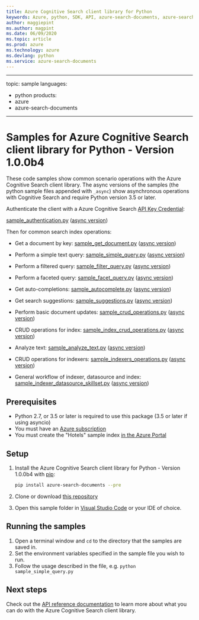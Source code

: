 ```yaml
---
title: Azure Cognitive Search client library for Python
keywords: Azure, python, SDK, API, azure-search-documents, azure-search-documents
author: maggiepint
ms.author: magpint
ms.date: 06/09/2020
ms.topic: article
ms.prod: azure
ms.technology: azure
ms.devlang: python
ms.service: azure-search-documents
---
```


---
topic: sample
languages:
  - python
products:
  - azure
  - azure-search-documents
---

# Samples for Azure Cognitive Search client library for Python - Version 1.0.0b4 


These code samples show common scenario operations with the Azure Cognitive
Search client library. The async versions of the samples (the python sample
files appended with `_async`) show asynchronous operations with Cognitive Search
and require Python version 3.5 or later.

Authenticate the client with a Azure Cognitive Search [API Key Credential](https://docs.microsoft.com/en-us/azure/search/search-security-api-keys):

[sample_authentication.py](https://github.com/Azure/azure-sdk-for-python/tree/93c10270978f1d8c9d3728609866a8408c437630/sdk/search/azure-search-documents/samples/sample_authentication.py) ([async version](https://github.com/Azure/azure-sdk-for-python/tree/93c10270978f1d8c9d3728609866a8408c437630/sdk/search/azure-search-documents/samples/async_samples/sample_authentication_async.py))

Then for common search index operations:

* Get a document by key: [sample_get_document.py](https://github.com/Azure/azure-sdk-for-python/tree/93c10270978f1d8c9d3728609866a8408c437630/sdk/search/azure-search-documents/samples/sample_get_document.py) ([async version](https://github.com/Azure/azure-sdk-for-python/tree/93c10270978f1d8c9d3728609866a8408c437630/sdk/search/azure-search-documents/samples/async_samples/sample_get_document_async.py))

* Perform a simple text query: [sample_simple_query.py](https://github.com/Azure/azure-sdk-for-python/tree/93c10270978f1d8c9d3728609866a8408c437630/sdk/search/azure-search-documents/samples/sample_simple_query.py) ([async version](https://github.com/Azure/azure-sdk-for-python/tree/93c10270978f1d8c9d3728609866a8408c437630/sdk/search/azure-search-documents/samples/async_samples/sample_simple_query_async.py))

* Perform a filtered query: [sample_filter_query.py](https://github.com/Azure/azure-sdk-for-python/tree/93c10270978f1d8c9d3728609866a8408c437630/sdk/search/azure-search-documents/samples/sample_filter_query.py) ([async version](https://github.com/Azure/azure-sdk-for-python/tree/93c10270978f1d8c9d3728609866a8408c437630/sdk/search/azure-search-documents/samples/async_samples/sample_filter_query_async.py))

* Perform a faceted query: [sample_facet_query.py](https://github.com/Azure/azure-sdk-for-python/tree/93c10270978f1d8c9d3728609866a8408c437630/sdk/search/azure-search-documents/samples/sample_facet_query.py) ([async version](https://github.com/Azure/azure-sdk-for-python/tree/93c10270978f1d8c9d3728609866a8408c437630/sdk/search/azure-search-documents/samples/async_samples/sample_facet_query_async.py))

* Get auto-completions: [sample_autocomplete.py](https://github.com/Azure/azure-sdk-for-python/tree/93c10270978f1d8c9d3728609866a8408c437630/sdk/search/azure-search-documents/samples/sample_autocomplete.py) ([async version](https://github.com/Azure/azure-sdk-for-python/tree/93c10270978f1d8c9d3728609866a8408c437630/sdk/search/azure-search-documents/samples/async_samples/sample_autocomplete_async.py))

* Get search suggestions: [sample_suggestions.py](https://github.com/Azure/azure-sdk-for-python/tree/93c10270978f1d8c9d3728609866a8408c437630/sdk/search/azure-search-documents/samples/sample_suggestions.py) ([async version](https://github.com/Azure/azure-sdk-for-python/tree/93c10270978f1d8c9d3728609866a8408c437630/sdk/search/azure-search-documents/samples/async_samples/sample_suggestions_async.py))

* Perform basic document updates: [sample_crud_operations.py](https://github.com/Azure/azure-sdk-for-python/tree/93c10270978f1d8c9d3728609866a8408c437630/sdk/search/azure-search-documents/samples/sample_crud_operations.py) ([async version](https://github.com/Azure/azure-sdk-for-python/tree/93c10270978f1d8c9d3728609866a8408c437630/sdk/search/azure-search-documents/samples/async_samples/sample_crud_operations_async.py))

* CRUD operations for index: [sample_index_crud_operations.py](https://github.com/Azure/azure-sdk-for-python/tree/93c10270978f1d8c9d3728609866a8408c437630/sdk/search/azure-search-documents/samples/sample_index_crud_operations.py) ([async version](https://github.com/Azure/azure-sdk-for-python/tree/93c10270978f1d8c9d3728609866a8408c437630/sdk/search/azure-search-documents/samples/async_samples/sample_index_crud_operations_async.py))

* Analyze text: [sample_analyze_text.py](https://github.com/Azure/azure-sdk-for-python/tree/93c10270978f1d8c9d3728609866a8408c437630/sdk/search/azure-search-documents/samples/sample_analyze_text.py) ([async version](https://github.com/Azure/azure-sdk-for-python/tree/93c10270978f1d8c9d3728609866a8408c437630/sdk/search/azure-search-documents/samples/async_samples/sample_analyze_text_async.py))

* CRUD operations for indexers: [sample_indexers_operations.py](https://github.com/Azure/azure-sdk-for-python/tree/93c10270978f1d8c9d3728609866a8408c437630/sdk/search/azure-search-documents/samples/sample_indexers_operations.py) ([async version](async_samples/sample_indexer_operations_async.py))

* General workflow of indexer, datasource and index: [sample_indexer_datasource_skillset.py](https://github.com/Azure/azure-sdk-for-python/tree/93c10270978f1d8c9d3728609866a8408c437630/sdk/search/azure-search-documents/samples/sample_indexer_datasource_skillset.py) ([async version](async_samples/sample_indexer_datasource_skillset.py))

## Prerequisites
* Python 2.7, or 3.5 or later is required to use this package (3.5 or later if using asyncio)
* You must have an [Azure subscription](https://azure.microsoft.com/free/)
* You must create the "Hotels" sample index [in the Azure Portal](https://docs.microsoft.com/en-us/azure/search/search-get-started-portal)


## Setup

1. Install the Azure Cognitive Search client library for Python - Version 1.0.0b4 
 with [pip](https://pypi.org/project/pip/):

   ```bash
   pip install azure-search-documents --pre
   ```

2. Clone or download [this repository](https://github.com/Azure/azure-sdk-for-python)
3. Open this sample folder in [Visual Studio Code](https://code.visualstudio.com) or your IDE of choice.

## Running the samples

1. Open a terminal window and `cd` to the directory that the samples are saved in.
2. Set the environment variables specified in the sample file you wish to run.
3. Follow the usage described in the file, e.g. `python sample_simple_query.py`

## Next steps

Check out the [API reference documentation](https://docs.microsoft.com/en-us/rest/api/searchservice/)
to learn more about what you can do with the Azure Cognitive Search client library.

